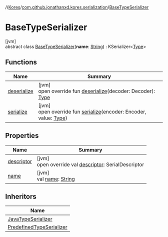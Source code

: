 //[Kores](../../../index.md)/[com.github.jonathanxd.kores.serialization](../index.md)/[BaseTypeSerializer](index.md)

# BaseTypeSerializer

[jvm]\
abstract class [BaseTypeSerializer](index.md)(**name**: [String](https://kotlinlang.org/api/latest/jvm/stdlib/kotlin/-string/index.html)) : KSerializer<[Type](https://docs.oracle.com/javase/8/docs/api/java/lang/reflect/Type.html)>

## Functions

| Name | Summary |
|---|---|
| [deserialize](deserialize.md) | [jvm]<br>open override fun [deserialize](deserialize.md)(decoder: Decoder): [Type](https://docs.oracle.com/javase/8/docs/api/java/lang/reflect/Type.html) |
| [serialize](serialize.md) | [jvm]<br>open override fun [serialize](serialize.md)(encoder: Encoder, value: [Type](https://docs.oracle.com/javase/8/docs/api/java/lang/reflect/Type.html)) |

## Properties

| Name | Summary |
|---|---|
| [descriptor](descriptor.md) | [jvm]<br>open override val [descriptor](descriptor.md): SerialDescriptor |
| [name](name.md) | [jvm]<br>val [name](name.md): [String](https://kotlinlang.org/api/latest/jvm/stdlib/kotlin/-string/index.html) |

## Inheritors

| Name |
|---|
| [JavaTypeSerializer](../-java-type-serializer/index.md) |
| [PredefinedTypeSerializer](../-predefined-type-serializer/index.md) |
